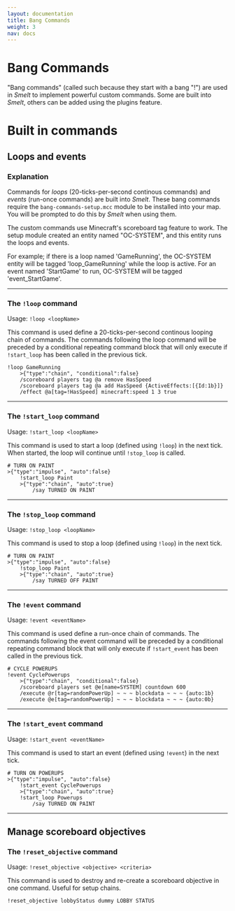```yaml
---
layout: documentation
title: Bang Commands
weight: 3
nav: docs
---
```


Bang Commands
=============
"Bang commands" (called such because they start with a bang "!") are used in *Smelt* 
to implement powerful custom commands. Some are built into *Smelt*, others can be added using 
the plugins feature.

Built in commands
=================

Loops and events
----------------

### Explanation
Commands for *loops* (20-ticks-per-second continous commands) and *events* (run-once commands) are built into 
*Smelt*. These bang commands require the `bang-commands-setup.mcc` module to be installed into your map. 
You will be prompted to do this by *Smelt* when using them.

The custom commands use Minecraft's scoreboard tag feature to work. 
The setup module created an entity named "OC-SYSTEM", and this entity runs the loops and events. 

For example; if there is a loop named 'GameRunning', the OC-SYSTEM entity will be tagged 'loop_GameRunning' 
while the loop is active. For an event named 'StartGame' to run, OC-SYSTEM will be tagged 'event_StartGame'.

----

### The `!loop` command
Usage: `!loop <loopName>`

This command is used define a 20-ticks-per-second continous looping chain of commands. 
The commands following the loop command will be preceded by a conditional repeating command block that 
will only execute if `!start_loop` has been called in the previous tick. 


	!loop GameRunning
		>{"type":"chain", "conditional":false}
		/scoreboard players tag @a remove HasSpeed
		/scoreboard players tag @a add HasSpeed {ActiveEffects:[{Id:1b}]}
		/effect @a[tag=!HasSpeed] minecraft:speed 1 3 true

----

### The `!start_loop` command
Usage: `!start_loop <loopName>`

This command is used to start a loop (defined using `!loop`) in the next tick. 
When started, the loop will continue until `!stop_loop` is called.


	# TURN ON PAINT
	>{"type":"impulse", "auto":false}
		!start_loop Paint
		>{"type":"chain", "auto":true}
			/say TURNED ON PAINT


----

### The `!stop_loop` command
Usage: `!stop_loop <loopName>`

This command is used to stop a loop (defined using `!loop`) in the next tick. 


	# TURN ON PAINT
	>{"type":"impulse", "auto":false}
		!stop_loop Paint
		>{"type":"chain", "auto":true}
			/say TURNED OFF PAINT

----

### The `!event` command
Usage: `!event <eventName>`

This command is used define a run-once chain of commands. 
The commands following the event command will be preceded by a conditional repeating command block that 
will only execute if `!start_event` has been called in the previous tick. 


	# CYCLE POWERUPS
	!event CyclePowerups
		>{"type":"chain", "conditional":false}
		/scoreboard players set @e[name=SYSTEM] countdown 600
		/execute @r[tag=randomPowerUp] ~ ~ ~ blockdata ~ ~ ~ {auto:1b}
		/execute @e[tag=randomPowerUp] ~ ~ ~ blockdata ~ ~ ~ {auto:0b}


----

### The `!start_event` command
Usage: `!start_event <eventName>`

This command is used to start an event (defined using `!event`) in the next tick. 


	# TURN ON POWERUPS
	>{"type":"impulse", "auto":false}
		!start_event CyclePowerups
		>{"type":"chain", "auto":true}
		!start_loop Powerups
			/say TURNED ON PAINT

---

Manage scoreboard objectives
----------------------------

### The `!reset_objective` command
Usage: `!reset_objective <objective> <criteria>`

This command is used to destroy and re-create a scoreboard objective in one command. Useful for setup chains.


	!reset_objective lobbyStatus dummy LOBBY STATUS